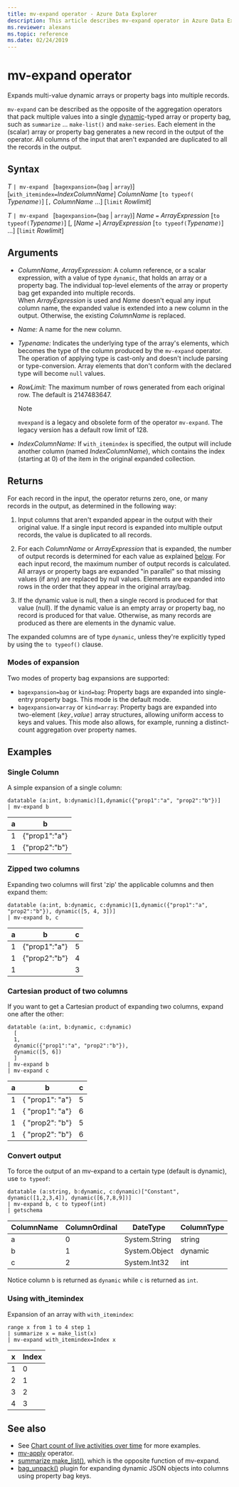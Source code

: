 ```yaml
---
title: mv-expand operator - Azure Data Explorer
description: This article describes mv-expand operator in Azure Data Explorer.
ms.reviewer: alexans
ms.topic: reference
ms.date: 02/24/2019
---
```

# mv-expand operator

Expands multi-value dynamic arrays or property bags into multiple records.

`mv-expand` can be described as the opposite of the aggregation operators
that pack multiple values into a single [dynamic](./scalar-data-types/dynamic.md)-typed
array or property bag, such as `summarize` ... `make-list()` and `make-series`.
Each element in the (scalar) array or property bag generates a new record in the
output of the operator. All columns of the input that aren't expanded are duplicated to all the records in the output.

## Syntax

*T* `| mv-expand ` [`bagexpansion=`(`bag` | `array`)] [`with_itemindex=`*IndexColumnName*] *ColumnName* [`to typeof(` *Typename*`)`] [`,` *ColumnName* ...] [`limit` *Rowlimit*]

*T* `| mv-expand ` [`bagexpansion=`(`bag` | `array`)] *Name* `=` *ArrayExpression* [`to typeof(`*Typename*`)`] [, [*Name* `=`] *ArrayExpression* [`to typeof(`*Typename*`)`] ...] [`limit` *Rowlimit*]

## Arguments

* *ColumnName*, *ArrayExpression*: A column reference, or a scalar expression, with a value
  of type `dynamic`, that holds an array or a property bag. The individual top-level elements
  of the array or property bag get expanded into multiple records.<br>
  When *ArrayExpression* is used and *Name* doesn't equal any input column name,
  the expanded value is extended into a new column in the output.
  Otherwise, the existing *ColumnName* is replaced.

* *Name:* A name for the new column.

* *Typename:* Indicates the underlying type of the array's elements, which becomes the type of the column produced by the `mv-expand` operator. The operation of applying type is cast-only and doesn't include parsing or type-conversion. Array elements that don't conform with the declared type will become `null` values.

* *RowLimit:* The maximum number of rows generated from each original row. The default is 2147483647. 

  > [!NOTE]
  > `mvexpand` is a legacy and obsolete form of the operator `mv-expand`. The legacy version has a default row limit of 128.

* *IndexColumnName:* If `with_itemindex` is specified, the output will include another column (named *IndexColumnName*), which contains the index (starting at 0) of the item in the original expanded collection. 

## Returns

For each record in the input, the operator returns zero, one, or many records in the output,
as determined in the following way:

1. Input columns that aren't expanded appear in the output with their original value.
   If a single input record is expanded into multiple output records, the value is duplicated
   to all records.

1. For each *ColumnName* or *ArrayExpression* that is expanded, the number of output records
   is determined for each value as explained [below](#modes-of-expansion). For each input record, the maximum number of output records is calculated. All arrays or property bags are expanded "in parallel"
   so that missing values (if any) are replaced by null values. Elements are expanded into rows in the order that they appear in the original array/bag.

1. If the dynamic value is null, then a single record is produced for that value (null).
   If the dynamic value is an empty array or property bag, no record is produced for that value.
   Otherwise, as many records are produced as there are elements in the dynamic value.

The expanded columns are of type `dynamic`, unless they're explicitly typed
by using the `to typeof()` clause.

### Modes of expansion

Two modes of property bag expansions are supported:

* `bagexpansion=bag` or `kind=bag`: Property bags are expanded into single-entry property bags. This mode is the default mode.
* `bagexpansion=array` or `kind=array`: Property bags are expanded into two-element `[`*key*`,`*value*`]` array structures, allowing uniform access to keys and values. This mode also allows, for example, running a distinct-count aggregation over property names. 

## Examples

### Single Column

A simple expansion of a single column:

<!-- csl: https://help.kusto.windows.net/Samples -->
 ```kusto
datatable (a:int, b:dynamic)[1,dynamic({"prop1":"a", "prop2":"b"})]
| mv-expand b 
```

|a|b|
|---|---|
|1|{"prop1":"a"}|
|1|{"prop2":"b"}|

### Zipped two columns

Expanding two columns will first 'zip' the applicable columns and then expand them:

<!-- csl: https://help.kusto.windows.net/Samples -->
```kusto
datatable (a:int, b:dynamic, c:dynamic)[1,dynamic({"prop1":"a", "prop2":"b"}), dynamic([5, 4, 3])]
| mv-expand b, c
```

|a|b|c|
|---|---|---|
|1|{"prop1":"a"}|5|
|1|{"prop2":"b"}|4|
|1||3|

### Cartesian product of two columns

If you want to get a Cartesian product of expanding two columns, expand one after the other:

<!-- csl: https://kuskusdfv3.kusto.windows.net/Kuskus -->
```kusto
datatable (a:int, b:dynamic, c:dynamic)
  [
  1,
  dynamic({"prop1":"a", "prop2":"b"}),
  dynamic([5, 6])
  ]
| mv-expand b
| mv-expand c
```

|a|b|c|
|---|---|---|
|1|{  "prop1": "a"}|5|
|1|{  "prop1": "a"}|6|
|1|{  "prop2": "b"}|5|
|1|{  "prop2": "b"}|6|

### Convert output

To force the output of an mv-expand to a certain type (default is dynamic), use `to typeof`:

<!-- csl: https://help.kusto.windows.net/Samples -->
```kusto
datatable (a:string, b:dynamic, c:dynamic)["Constant", dynamic([1,2,3,4]), dynamic([6,7,8,9])]
| mv-expand b, c to typeof(int)
| getschema 
```

ColumnName|ColumnOrdinal|DateType|ColumnType
-|-|-|-
a|0|System.String|string
b|1|System.Object|dynamic
c|2|System.Int32|int

Notice column `b` is returned as `dynamic` while `c` is returned as `int`.

### Using with_itemindex

Expansion of an array with `with_itemindex`:

<!-- csl: https://help.kusto.windows.net/Samples -->
```kusto
range x from 1 to 4 step 1
| summarize x = make_list(x)
| mv-expand with_itemindex=Index x
```

|x|Index|
|---|---|
|1|0|
|2|1|
|3|2|
|4|3|

## See also

* See [Chart count of live activities over time](./samples.md#chart-concurrent-sessions-over-time) for more examples.
* [mv-apply](./mv-applyoperator.md) operator.
* [summarize make_list()](makelist-aggfunction.md), which is the opposite function of mv-expand.
* [bag_unpack()](bag-unpackplugin.md) plugin for expanding dynamic JSON objects into columns using property bag keys.
